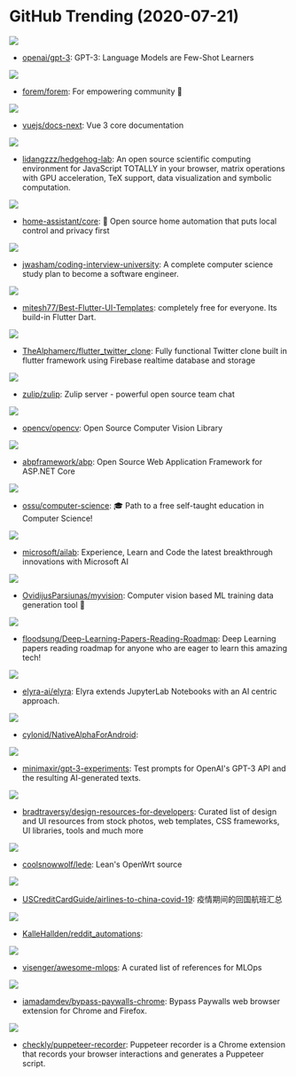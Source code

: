 # GitHub Trending (2020-07-21)

![](https://img.shields.io/badge/none-New%20549-green?style=flat-square&logo=appveyor)
- [openai/gpt-3](https://github.com/openai/gpt-3): GPT-3: Language Models are Few-Shot Learners

![](https://img.shields.io/badge/Ruby-New%20218-green?style=flat-square&logo=appveyor)
- [forem/forem](https://github.com/forem/forem): For empowering community 🌱

![](https://img.shields.io/badge/Vue-New%2043-green?style=flat-square&logo=appveyor)
- [vuejs/docs-next](https://github.com/vuejs/docs-next): Vue 3 core documentation

![](https://img.shields.io/badge/TypeScript-New%20118-green?style=flat-square&logo=appveyor)
- [lidangzzz/hedgehog-lab](https://github.com/lidangzzz/hedgehog-lab): An open source scientific computing environment for JavaScript TOTALLY in your browser, matrix operations with GPU acceleration, TeX support, data visualization and symbolic computation.

![](https://img.shields.io/badge/Python-New%2065-green?style=flat-square&logo=appveyor)
- [home-assistant/core](https://github.com/home-assistant/core): 🏡 Open source home automation that puts local control and privacy first

![](https://img.shields.io/badge/none-New%20373-green?style=flat-square&logo=appveyor)
- [jwasham/coding-interview-university](https://github.com/jwasham/coding-interview-university): A complete computer science study plan to become a software engineer.

![](https://img.shields.io/badge/Dart-New%20201-green?style=flat-square&logo=appveyor)
- [mitesh77/Best-Flutter-UI-Templates](https://github.com/mitesh77/Best-Flutter-UI-Templates): completely free for everyone. Its build-in Flutter Dart.

![](https://img.shields.io/badge/Dart-New%20108-green?style=flat-square&logo=appveyor)
- [TheAlphamerc/flutter_twitter_clone](https://github.com/TheAlphamerc/flutter_twitter_clone): Fully functional Twitter clone built in flutter framework using Firebase realtime database and storage

![](https://img.shields.io/badge/Python-New%20105-green?style=flat-square&logo=appveyor)
- [zulip/zulip](https://github.com/zulip/zulip): Zulip server - powerful open source team chat

![](https://img.shields.io/badge/C%2B%2B-New%20150-green?style=flat-square&logo=appveyor)
- [opencv/opencv](https://github.com/opencv/opencv): Open Source Computer Vision Library

![](https://img.shields.io/badge/C%23-New%2028-green?style=flat-square&logo=appveyor)
- [abpframework/abp](https://github.com/abpframework/abp): Open Source Web Application Framework for ASP.NET Core

![](https://img.shields.io/badge/none-New%20172-green?style=flat-square&logo=appveyor)
- [ossu/computer-science](https://github.com/ossu/computer-science): 🎓 Path to a free self-taught education in Computer Science!

![](https://img.shields.io/badge/C%23-New%20137-green?style=flat-square&logo=appveyor)
- [microsoft/ailab](https://github.com/microsoft/ailab): Experience, Learn and Code the latest breakthrough innovations with Microsoft AI

![](https://img.shields.io/badge/JavaScript-New%20121-green?style=flat-square&logo=appveyor)
- [OvidijusParsiunas/myvision](https://github.com/OvidijusParsiunas/myvision): Computer vision based ML training data generation tool 🚀

![](https://img.shields.io/badge/Python-New%20162-green?style=flat-square&logo=appveyor)
- [floodsung/Deep-Learning-Papers-Reading-Roadmap](https://github.com/floodsung/Deep-Learning-Papers-Reading-Roadmap): Deep Learning papers reading roadmap for anyone who are eager to learn this amazing tech!

![](https://img.shields.io/badge/Python-New%2040-green?style=flat-square&logo=appveyor)
- [elyra-ai/elyra](https://github.com/elyra-ai/elyra): Elyra extends JupyterLab Notebooks with an AI centric approach.

![](https://img.shields.io/badge/Java-New%2048-green?style=flat-square&logo=appveyor)
- [cylonid/NativeAlphaForAndroid](https://github.com/cylonid/NativeAlphaForAndroid): 

![](https://img.shields.io/badge/Python-New%2078-green?style=flat-square&logo=appveyor)
- [minimaxir/gpt-3-experiments](https://github.com/minimaxir/gpt-3-experiments): Test prompts for OpenAI's GPT-3 API and the resulting AI-generated texts.

![](https://img.shields.io/badge/none-New%20235-green?style=flat-square&logo=appveyor)
- [bradtraversy/design-resources-for-developers](https://github.com/bradtraversy/design-resources-for-developers): Curated list of design and UI resources from stock photos, web templates, CSS frameworks, UI libraries, tools and much more

![](https://img.shields.io/badge/C-New%2036-green?style=flat-square&logo=appveyor)
- [coolsnowwolf/lede](https://github.com/coolsnowwolf/lede): Lean's OpenWrt source

![](https://img.shields.io/badge/none-New%2015-green?style=flat-square&logo=appveyor)
- [USCreditCardGuide/airlines-to-china-covid-19](https://github.com/USCreditCardGuide/airlines-to-china-covid-19): 疫情期间的回国航班汇总

![](https://img.shields.io/badge/Python-New%2044-green?style=flat-square&logo=appveyor)
- [KalleHallden/reddit_automations](https://github.com/KalleHallden/reddit_automations): 

![](https://img.shields.io/badge/none-New%2078-green?style=flat-square&logo=appveyor)
- [visenger/awesome-mlops](https://github.com/visenger/awesome-mlops): A curated list of references for MLOps

![](https://img.shields.io/badge/JavaScript-New%2071-green?style=flat-square&logo=appveyor)
- [iamadamdev/bypass-paywalls-chrome](https://github.com/iamadamdev/bypass-paywalls-chrome): Bypass Paywalls web browser extension for Chrome and Firefox.

![](https://img.shields.io/badge/JavaScript-New%20401-green?style=flat-square&logo=appveyor)
- [checkly/puppeteer-recorder](https://github.com/checkly/puppeteer-recorder): Puppeteer recorder is a Chrome extension that records your browser interactions and generates a Puppeteer script.

